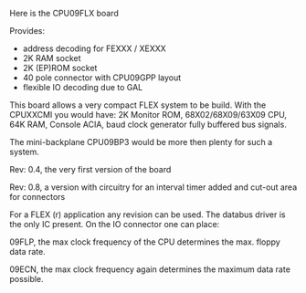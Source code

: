 Here is the CPU09FLX board

Provides:
* address decoding for FEXXX / XEXXX
* 2K RAM socket
* 2K (EP)ROM socket
* 40 pole connector with CPU09GPP layout
* flexible IO decoding due to GAL

This board allows a very compact FLEX system to be build. With the CPUXXCMI you
would have: 2K Monitor ROM, 68X02/68X09/63X09 CPU, 64K RAM, Console ACIA, baud 
clock generator fully buffered bus signals.

The mini-backplane CPU09BP3 would be more then plenty for such a system.


Rev: 0.4,  the very first version of the board

Rev: 0.8,  a version with circuitry for an interval timer added and cut-out area
           for connectors


For a FLEX (r) application any revision can be used. The databus driver is the
only IC present. On the IO connector one can place:

09FLP, the max clock frequency of the CPU determines the max. floppy data rate.

09ECN, the max clock frequency again determines the maximum data rate possible.


